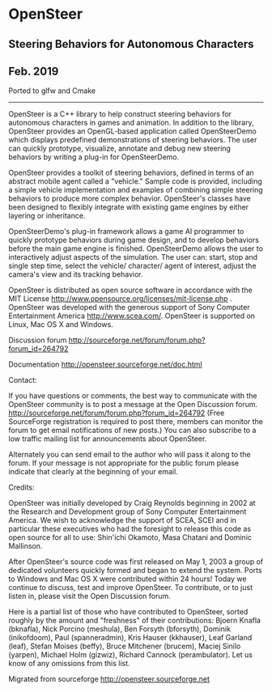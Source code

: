 OpenSteer
=========
Steering Behaviors for Autonomous Characters 
-----------

## Feb. 2019

Ported to glfw and Cmake

-------------------

OpenSteer is a C++ library to help construct steering behaviors for autonomous characters in games and animation. 
In addition to the library, OpenSteer provides an OpenGL-based application called OpenSteerDemo which 
displays predefined demonstrations of steering behaviors. The user can quickly prototype, visualize, 
annotate and debug new steering behaviors by writing a plug-in for OpenSteerDemo. 

OpenSteer provides a toolkit of steering behaviors, defined in terms of an abstract mobile agent called 
a "vehicle." Sample code is provided, including a simple vehicle implementation and examples of combining 
simple steering behaviors to produce more complex behavior. OpenSteer's classes have been designed to flexibly 
integrate with existing game engines by either layering or inheritance. 

OpenSteerDemo's plug-in framework allows a game AI programmer to quickly prototype behaviors during game 
design, and to develop behaviors before the main game engine is finished. OpenSteerDemo allows the user 
to interactively adjust aspects of the simulation. The user can: start, stop and single step time, select 
the vehicle/ character/ agent of interest, adjust the camera's view and its tracking behavior.

OpenSteer is distributed as open source software in accordance with the MIT 
License http://www.opensource.org/licenses/mit-license.php . OpenSteer was developed with the generous 
support of Sony Computer Entertainment America http://www.scea.com/. OpenSteer is supported on Linux, 
Mac OS X and Windows.

Discussion forum http://sourceforge.net/forum/forum.php?forum_id=264792

Documentation http://opensteer.sourceforge.net/doc.html

Contact: 

If you have questions or comments, the best way to communicate with the OpenSteer community is to post a 
message at the Open Discussion forum. http://sourceforge.net/forum/forum.php?forum_id=264792  (Free 
SourceForge registration is required to post there, members can monitor the forum to get email notifications 
of new posts.)  You can also subscribe to a low traffic mailing list for announcements about OpenSteer.

Alternately you can send email to the author who will pass it along to the forum.  If your message is not 
appropriate for the public forum please indicate that clearly at the beginning of your email.


Credits: 

OpenSteer was initially developed by Craig Reynolds beginning in 2002 at the Research and Development 
group of Sony Computer Entertainment America. We wish to acknowledge the support of SCEA, SCEI and 
in particular these executives who had the foresight to release this code as open source for all to 
use: Shin'ichi Okamoto, Masa Chatani and Dominic Mallinson.

After OpenSteer's source code was first released on May 1, 2003 a group of dedicated volunteers 
quickly formed and began to extend the system. Ports to Windows and Mac OS X were contributed within 
24 hours! Today we continue to discuss, test and improve OpenSteer. To contribute, or to just listen in, 
please visit the Open Discussion forum.

Here is a partial list of those who have contributed to OpenSteer, sorted roughly by the amount 
and "freshness" of their contributions: Bjoern Knafla (bknafla), Nick Porcino (meshula), 
Ben Forsyth (bforsyth), Dominik (inikofdoom), Paul (spanneradmin), Kris Hauser (kkhauser), 
Leaf Garland (leaf), Stefan Moises (beffy), Bruce Mitchener (brucem), Maciej Sinilo (yarpen), 
Michael Holm (gizwiz), Richard Cannock (perambulator).  Let us know of any omissions from this list.

Migrated from sourceforge http://opensteer.sourceforge.net


